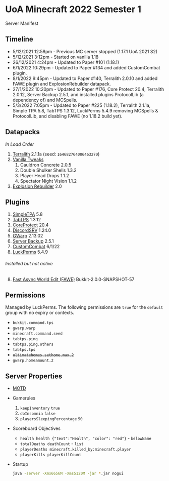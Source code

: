 # UoA Minecraft 2022 Semester 1

Server Manifest

## Timeline

-   5/12/2021 12:58pm - Previous MC server stopped (1.17.1 UoA 2021 S2)
-   5/12/2021 3:12pm - Started on vanilla 1.18
-   26/12/2021 4:24pm - Updated to Paper #101 (1.18.1)
-   6/1/2022 10:29pm - Updated to Paper #134 and added CustomCombat plugin.
-   8/1/2022 9:45pm - Updated to Paper #140, Terralith 2.0.10 and added FAWE plugin and ExplosionRebuilder datapack.
-   27/1/2022 10:20pm - Updated to Paper #176, Core Protect 20.4, Terralith 2.0.12, Server Backup 2.5.1, and installed plugins ProtocolLib (a dependency of) and MCSpells.
-   5/3/2022 7:05pm - Updated to Paper #225 (1.18.2), Terralith 2.1.1a, Simple TPA 5.8, TabTPS 1.3.12, LuckPerms 5.4.9 removing MCSpells & ProtocolLib, and disabling FAWE (no 1.18.2 build yet).

## Datapacks

_In Load Order_

1. [Terralith](https://www.planetminecraft.com/data-pack/terralith-overworld-evolved-100-biomes-caves-and-more/) 2.1.1a (seed: `164682764006463270`)
2. [Vanilla Tweaks](https://vanillatweaks.net/share#MnSd6g)
    1. Cauldron Concrete 2.0.5
    2. Double Shulker Shells 1.3.2
    3. Player Head Drops 1.1.2
    4. Spectator Night Vision 1.1.2
3. [Explosion Rebuilder](https://www.planetminecraft.com/data-pack/repairing-creeper-holes/) 2.0

## Plugins

1.  [SimpleTPA](https://www.spigotmc.org/resources/simple-tpa.64270/) 5.8
2.  [TabTPS](https://www.spigotmc.org/resources/tabtps-1-8-8-1-18-show-tps-mspt-and-more-in-the-tab-menu.82528/) 1.3.12
3.  [CoreProtect](https://www.spigotmc.org/resources/coreprotect.8631/) 20.4
4.  [DiscordSRV](https://www.spigotmc.org/resources/discordsrv.18494/) 1.24.0
5.  [GWarp](https://www.spigotmc.org/resources/gwarp-warp-home-plugin-1-7-x-1-17-x.56824/) 2.13.02
6.  [Server Backup](https://www.spigotmc.org/resources/world-server-backup-1-8-1-17-x-multithreaded.79320/) 2.5.1
7.  [CustomCombat](https://discord.com/channels/@me/857540797120249896/927440567682605157) 6/1/22
8.  [LuckPerms](https://luckperms.net/download) 5.4.9

###### Installed but not active

8.  [Fast Async World Edit (FAWE)](https://ci.athion.net/job/FastAsyncWorldEdit-1.17/) Bukkit-2.0.0-SNAPSHOT-57

## Permissions

Managed by LuckPerms. The following permissions are `true` for the `default` group with no expiry or contexts.

-   `bukkit.command.tps`
-   `gwarp.warp`
-   `minecraft.command.seed`
-   `tabtps.ping`
-   `tabtps.ping.others`
-   `tabtps.tps`
-   ~~`ultimatehomes.sethome.max.2`~~
-   `gwarp.homeamount.2`

## Server Properties

-   [MOTD](https://mctools.org/motd-creator?text=%263UoA+%26a%26lMinecraft+%266%26lServer+%268%2F%2F+%26d%26e1.18.1%21+%0D%0A%26d%26nnachotoast.com%2Fmc)

-   Gamerules
    1. `keepInventory` `true`
    2. `doInsomnia` `false`
    3. `playersSleepingPercentage` `50`
-   Scoreboard Objectives
    -   `health health {"text":"Health", "color": "red"}` - `belowName`
    -   `totalDeaths deathCount` - `list`
    -   `playerDeaths minecraft.killed_by:minecraft.player`
    -   `playerKills playerKillCount`
-   Startup
    ```sh
    java -server -Xmx6656M -Xms5120M -jar *.jar nogui
    ```
